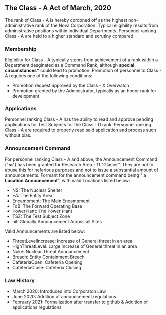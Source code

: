 ## The Class - A Act of March, 2020
The rank of Class - A is hereby cordoned off as the highest non-administrative rank of the Nova Corporation. Typical eligibility results from administrative positions within individual Departments. Personnel ranking Class - A are held to a higher standard and scrutiny compared 

### Membership
Eligibility for Class - A typically stems from achievement of a rank within a Department desginated as a Command Rank, although __special circumstances*__ could lead to promotion. Promotion of personnel to Class - A requires one of the following conditions:
- Promotion request approved by the Class - X Overwatch
- Promotion granted by the Administrator, typically as an honor rank for development

### Applications
Personnel ranking Class - A has the ability to read and approve pending applications for Test Subjects for the Class - D rank. Personnel ranking Class - A are required to properly read said application and process such without bias.

### Announcement Command
For personnel ranking Class - A and above, the Announcement Command ("**:a**") has been granted for Research Area - 11 "Glacier". They are not to abuse this for nefarious purposes and not to issue a substantial amount of announcements. Formant for the announcement command being ":a **Location** **Announcement**", with valid Locations listed below:
- NS: The Nuclear Shelter
- EA: The Entity Area
- Encampment: The Main Encampment
- FoB: The Forward Operating Base
- PowerPlant: The Power Plant
- TSZ: The Test Subject Zone
- nil: Globally Announcement Across all Sites 

Valid Announcements are listed below:
- ThreatLevelIncrease: Increase of General threat in an area
- HighThreatLevel: Large Increase of General threat in an area
- Nuke: Nuclear Threat Announcement
- Breach: Entity Containment Breach
- CafeteriaOpen: Cafeteria Opening
- CafeteriaClose: Cafeteria Closing

### Law History
- March 2020: Introduced into Corporaton Law
- June 2020: Addition of announcement regulations
- February 2021: Formalization after transfer to github & Addition of applications regulations
